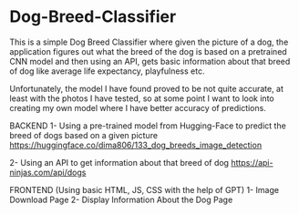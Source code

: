 # Dog-Breed-Classifier

This is a simple Dog Breed Classifier where given the picture of a dog, the application figures out what the breed of the dog is
based on a pretrained CNN model and then using an API, gets basic information about that breed of dog like average life expectancy, playfulness etc.

Unfortunately, the model I have found proved to be not quite accurate, at least with the photos I have tested, so at some point I want
to look into creating my own model where I have better accuracy of predictions.

BACKEND
1- Using a pre-trained model from Hugging-Face to predict the breed of dogs based on a given picture
https://huggingface.co/dima806/133_dog_breeds_image_detection

2- Using an API to get information about that breed of dog
https://api-ninjas.com/api/dogs


FRONTEND (Using basic HTML, JS, CSS with the help of GPT)
1- Image Download Page
2- Display Information About the Dog Page
